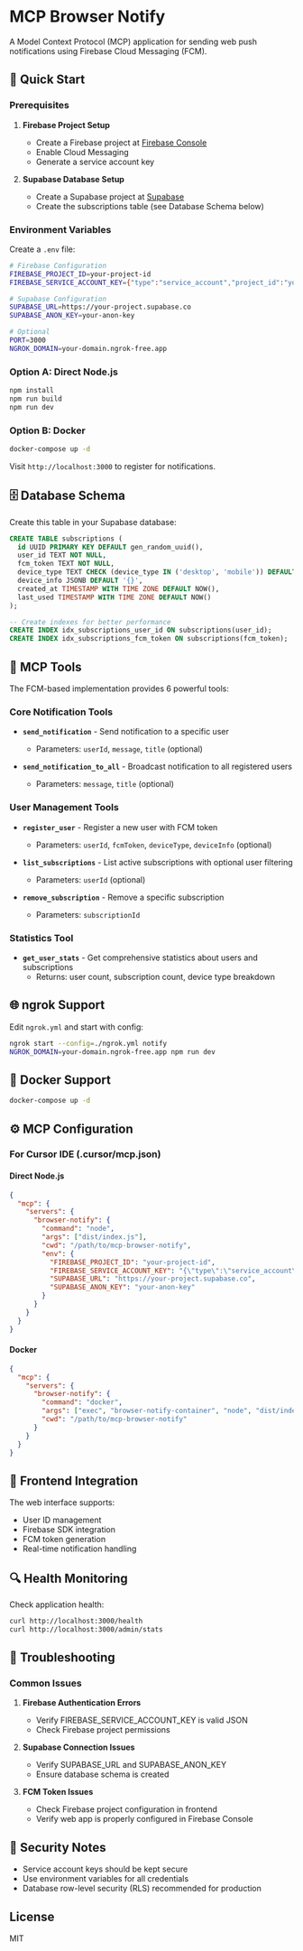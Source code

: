 # MCP Browser Notify

A Model Context Protocol (MCP) application for sending web push notifications using Firebase Cloud Messaging (FCM).

## 🚀 Quick Start

### Prerequisites
1. **Firebase Project Setup**
   - Create a Firebase project at [Firebase Console](https://console.firebase.google.com/)
   - Enable Cloud Messaging
   - Generate a service account key
   
2. **Supabase Database Setup**
   - Create a Supabase project at [Supabase](https://supabase.com/)
   - Create the subscriptions table (see Database Schema below)

### Environment Variables
Create a `.env` file:
```bash
# Firebase Configuration
FIREBASE_PROJECT_ID=your-project-id
FIREBASE_SERVICE_ACCOUNT_KEY={"type":"service_account","project_id":"your-project-id",...}

# Supabase Configuration
SUPABASE_URL=https://your-project.supabase.co
SUPABASE_ANON_KEY=your-anon-key

# Optional
PORT=3000
NGROK_DOMAIN=your-domain.ngrok-free.app
```

### Option A: Direct Node.js
```bash
npm install
npm run build
npm run dev
```

### Option B: Docker
```bash
docker-compose up -d
```

Visit `http://localhost:3000` to register for notifications.

## 🗄️ Database Schema

Create this table in your Supabase database:

```sql
CREATE TABLE subscriptions (
  id UUID PRIMARY KEY DEFAULT gen_random_uuid(),
  user_id TEXT NOT NULL,
  fcm_token TEXT NOT NULL,
  device_type TEXT CHECK (device_type IN ('desktop', 'mobile')) DEFAULT 'desktop',
  device_info JSONB DEFAULT '{}',
  created_at TIMESTAMP WITH TIME ZONE DEFAULT NOW(),
  last_used TIMESTAMP WITH TIME ZONE DEFAULT NOW()
);

-- Create indexes for better performance
CREATE INDEX idx_subscriptions_user_id ON subscriptions(user_id);
CREATE INDEX idx_subscriptions_fcm_token ON subscriptions(fcm_token);
```

## 🔧 MCP Tools

The FCM-based implementation provides 6 powerful tools:

### Core Notification Tools
- **`send_notification`** - Send notification to a specific user
  - Parameters: `userId`, `message`, `title` (optional)
  
- **`send_notification_to_all`** - Broadcast notification to all registered users
  - Parameters: `message`, `title` (optional)

### User Management Tools
- **`register_user`** - Register a new user with FCM token
  - Parameters: `userId`, `fcmToken`, `deviceType`, `deviceInfo` (optional)
  
- **`list_subscriptions`** - List active subscriptions with optional user filtering
  - Parameters: `userId` (optional)
  
- **`remove_subscription`** - Remove a specific subscription
  - Parameters: `subscriptionId`

### Statistics Tool
- **`get_user_stats`** - Get comprehensive statistics about users and subscriptions
  - Returns: user count, subscription count, device type breakdown

## 🌐 ngrok Support

Edit `ngrok.yml` and start with config:

```bash
ngrok start --config=./ngrok.yml notify
NGROK_DOMAIN=your-domain.ngrok-free.app npm run dev
```

## 🐳 Docker Support

```bash
docker-compose up -d
```

## ⚙️ MCP Configuration

### For Cursor IDE (.cursor/mcp.json)

#### Direct Node.js
```json
{
  "mcp": {
    "servers": {
      "browser-notify": {
        "command": "node",
        "args": ["dist/index.js"],
        "cwd": "/path/to/mcp-browser-notify",
        "env": {
          "FIREBASE_PROJECT_ID": "your-project-id",
          "FIREBASE_SERVICE_ACCOUNT_KEY": "{\"type\":\"service_account\",...}",
          "SUPABASE_URL": "https://your-project.supabase.co",
          "SUPABASE_ANON_KEY": "your-anon-key"
        }
      }
    }
  }
}
```

#### Docker
```json
{
  "mcp": {
    "servers": {
      "browser-notify": {
        "command": "docker",
        "args": ["exec", "browser-notify-container", "node", "dist/index.js"],
        "cwd": "/path/to/mcp-browser-notify"
      }
    }
  }
}
```

## 📱 Frontend Integration

The web interface supports:
- User ID management
- Firebase SDK integration
- FCM token generation
- Real-time notification handling

## 🔍 Health Monitoring

Check application health:
```bash
curl http://localhost:3000/health
curl http://localhost:3000/admin/stats
```


## 🐛 Troubleshooting

### Common Issues

1. **Firebase Authentication Errors**
   - Verify FIREBASE_SERVICE_ACCOUNT_KEY is valid JSON
   - Check Firebase project permissions

2. **Supabase Connection Issues**
   - Verify SUPABASE_URL and SUPABASE_ANON_KEY
   - Ensure database schema is created

3. **FCM Token Issues**
   - Check Firebase project configuration in frontend
   - Verify web app is properly configured in Firebase Console

## 🔐 Security Notes

- Service account keys should be kept secure
- Use environment variables for all credentials
- Database row-level security (RLS) recommended for production

## License

MIT